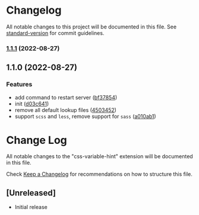# Changelog

All notable changes to this project will be documented in this file. See [standard-version](https://github.com/conventional-changelog/standard-version) for commit guidelines.

### [1.1.1](https://github.com/Arichy/css-variable-hint/compare/v1.1.0...v1.1.1) (2022-08-27)

## 1.1.0 (2022-08-27)


### Features

* add command to restart server ([bf37854](https://github.com/Arichy/css-variable-hint/commit/bf37854361e5a7d82006314f82e7554b2d6a9ec4))
* init ([d03c641](https://github.com/Arichy/css-variable-hint/commit/d03c6413ad1a3c3cd6fa9f88f7c4bef2bff458ab))
* remove all default lookup files ([4503452](https://github.com/Arichy/css-variable-hint/commit/4503452f1dbc0581dc9b71596a9c75740fb42ba1))
* support `scss` and `less`, remove support for `sass` ([a010ab1](https://github.com/Arichy/css-variable-hint/commit/a010ab17c93c8f5ebf9c8ee65e32885d2f726b77))

# Change Log

All notable changes to the "css-variable-hint" extension will be documented in this file.

Check [Keep a Changelog](http://keepachangelog.com/) for recommendations on how to structure this file.

## [Unreleased]

- Initial release